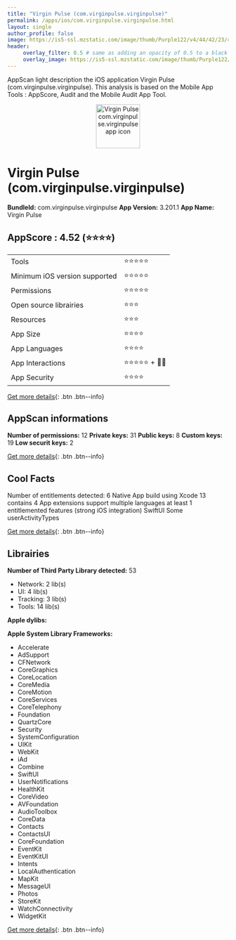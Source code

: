 ```yaml
---
title: "Virgin Pulse (com.virginpulse.virginpulse)"
permalink: /apps/ios/com.virginpulse.virginpulse.html
layout: single
author_profile: false
image: https://is5-ssl.mzstatic.com/image/thumb/Purple122/v4/44/42/23/4442236e-e1a4-ead1-875b-d801005dd231/AppIcon-1x_U007emarketing-0-6-0-sRGB-85-220.png/512x512bb.jpg
header: 
     overlay_filter: 0.5 # same as adding an opacity of 0.5 to a black background
     overlay_image: https://is5-ssl.mzstatic.com/image/thumb/Purple122/v4/44/42/23/4442236e-e1a4-ead1-875b-d801005dd231/AppIcon-1x_U007emarketing-0-6-0-sRGB-85-220.png/512x512bb.jpg
---
```

AppScan light description the iOS application Virgin Pulse (com.virginpulse.virginpulse). This analysis is based on the Mobile App Tools : AppScore, Audit and the Mobile Audit App Tool.

  
  
<div style="text-align: center;"><img src="https://is5-ssl.mzstatic.com/image/thumb/Purple122/v4/44/42/23/4442236e-e1a4-ead1-875b-d801005dd231/AppIcon-1x_U007emarketing-0-6-0-sRGB-85-220.png/512x512bb.jpg" width="100" height="100" alt="Virgin Pulse com.virginpulse.virginpulse app icon"></div>  
  
# Virgin Pulse (com.virginpulse.virginpulse)

**BundleId:** com.virginpulse.virginpulse
**App Version:** 3.201.1
**App Name:** Virgin Pulse


## AppScore : 4.52 (⭐️⭐️⭐️⭐️) 

<table>
<tr><td> Tools </td><td> ⭐️⭐️⭐️⭐️⭐️ </td></tr>
<tr><td> Minimum iOS version supported </td><td> ⭐️⭐️⭐️⭐️⭐️ </td></tr>
<tr><td> Permissions </td><td> ⭐️⭐️⭐️⭐️⭐️ </td></tr>
<tr><td> Open source librairies </td><td> ⭐️⭐️⭐️ </td></tr>
<tr><td> Resources </td><td> ⭐️⭐️⭐️ </td></tr>
<tr><td> App Size </td><td> ⭐️⭐️⭐️⭐️ </td></tr>
<tr><td> App Languages </td><td> ⭐️⭐️⭐️⭐️ </td></tr>
<tr><td> App Interactions </td><td> ⭐️⭐️⭐️⭐️⭐️ + 🌟🌟 </td></tr>
<tr><td> App Security </td><td> ⭐️⭐️⭐️⭐️ </td></tr>
</table>

[Get more details](/pricing.html){: .btn .btn--info}  
  
## AppScan informations 

**Number of permissions:** 12
**Private keys:** 31
**Public keys:** 8
**Custom keys:** 19
**Low securit keys:** 2
  
[Get more details](/pricing.html){: .btn .btn--info}

## Cool Facts

Number of entitlements detected: 6
Native App
build using Xcode 13
contains 4 App extensions
support multiple languages
at least 1 entitlemented features (strong iOS integration)
SwiftUI
Some userActivityTypes
  
[Get more details](/pricing.html){: .btn .btn--info}

## Librairies 
**Number of Third Party Library detected:** 53
- Network: 2 lib(s)
- UI: 4 lib(s)
- Tracking: 3 lib(s)
- Tools: 14 lib(s)

**Apple dylibs:**


**Apple System Library Frameworks:**
- Accelerate
- AdSupport
- CFNetwork
- CoreGraphics
- CoreLocation
- CoreMedia
- CoreMotion
- CoreServices
- CoreTelephony
- Foundation
- QuartzCore
- Security
- SystemConfiguration
- UIKit
- WebKit
- iAd
- Combine
- SwiftUI
- UserNotifications
- HealthKit
- CoreVideo
- AVFoundation
- AudioToolbox
- CoreData
- Contacts
- ContactsUI
- CoreFoundation
- EventKit
- EventKitUI
- Intents
- LocalAuthentication
- MapKit
- MessageUI
- Photos
- StoreKit
- WatchConnectivity
- WidgetKit


  
[Get more details](/pricing.html){: .btn .btn--info}

